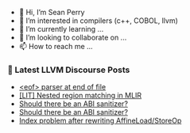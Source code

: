 - 👋 Hi, I’m Sean Perry
- 👀 I’m interested in compilers (c++, COBOL, llvm)
- 🌱 I’m currently learning ...
- 💞️ I’m looking to collaborate on ...
- 📫 How to reach me ...

<!---
s66perry/s66perry is a ✨ special ✨ repository because its `README.md` (this file) appears on your GitHub profile.
You can click the Preview link to take a look at your changes.
--->
### 📕 Latest LLVM Discourse Posts

<!-- DISCOURSE-LLVM:START -->
- [&lt;eof&gt; parser at end of file](https://discourse.llvm.org/t/eof-parser-at-end-of-file/67158#post_1)
- [[LIT] Nested region matching in MLIR](https://discourse.llvm.org/t/lit-nested-region-matching-in-mlir/67157#post_1)
- [Should there be an ABI sanitizer?](https://discourse.llvm.org/t/should-there-be-an-abi-sanitizer/67090#post_9)
- [Should there be an ABI sanitizer?](https://discourse.llvm.org/t/should-there-be-an-abi-sanitizer/67090#post_8)
- [Index problem after rewriting AffineLoad/StoreOp](https://discourse.llvm.org/t/index-problem-after-rewriting-affineload-storeop/67133#post_2)
<!-- DISCOURSE-LLVM:END -->
